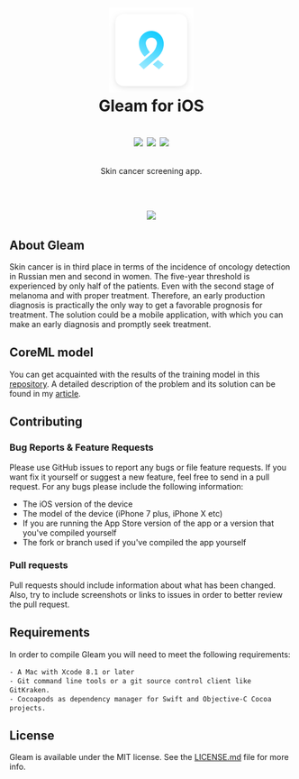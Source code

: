 <h1 align="center">
  <img src="Docs/Icon.png" width="150" alt="icon">
  <br>Gleam for iOS<br>
  <p align="center">
    <img src="https://img.shields.io/badge/Language-Swift-blue.svg">
    <a href="LICENSE.md"><img src="https://img.shields.io/badge/License-MIT-brightgreen.svg"></a>
    <img src="https://img.shields.io/badge/Event-VK Hackathon 2018-orange.svg">
  </p>
</h1>
<p align="center">Skin cancer screening app.</p>
<br><br>
<p align="center"><img src="Docs/Mockup.png" width="1000"></p>

## About Gleam

Skin cancer is in third place in terms of the incidence of oncology detection in Russian men and second in women. The five-year threshold is experienced by only half of the patients. Even with the second stage of melanoma and with proper treatment. Therefore, an early production diagnosis is practically the only way to get a favorable prognosis for treatment. The solution could be a mobile application, with which you can make an early diagnosis and promptly seek treatment.


## CoreML model

You can get acquainted with the results of the training model in this [repository](https://github.com/akarataev/gleam-model). A detailed description of the problem and its solution can be found in my [article](http://cocoa-beans.ru/technology/coreml-protiv-raka-kozhi/).


## Contributing

### Bug Reports & Feature Requests
Please use GitHub issues to report any bugs or file feature requests. If you want fix it yourself or suggest a new feature, feel free to send in a pull request.
For any bugs please include the following information:
- The iOS version of the device
- The model of the device (iPhone 7 plus, iPhone X etc)
- If you are running the App Store version of the app or a version that you've compiled yourself
- The fork or branch used if you've compiled the app yourself

### Pull requests

Pull requests should include information about what has been changed. Also, try to include screenshots or links to issues in order to better review the pull request.


## Requirements

In order to compile Gleam you will need to meet the following requirements:
```
- A Mac with Xcode 8.1 or later
- Git command line tools or a git source control client like GitKraken.
- Cocoapods as dependency manager for Swift and Objective-C Cocoa projects.
```


## License

Gleam is available under the MIT license. See the [LICENSE.md](LICENSE.md) file for more info.
